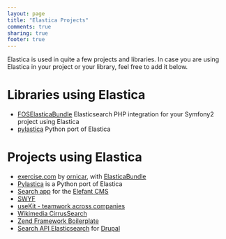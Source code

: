 ```yaml
---
layout: page
title: "Elastica Projects"
comments: true
sharing: true
footer: true
---
```

Elastica is used in quite a few projects and libraries. In case you are using Elastica in your project or your library, feel free to add it below.

# Libraries using Elastica
* [FOSElasticaBundle](https://github.com/FriendsOfSymfony/FOSElasticaBundle) Elasticsearch PHP integration for your Symfony2 project using Elastica
* [pylastica](https://github.com/jlinn/pylastica) Python port of Elastica

# Projects using Elastica
* [exercise.com](http://exercise.com) by [ornicar](http://github.com/ornicar), with [ElasticaBundle](http://github.com/Exercise/ElasticaBundle)
* [Pylastica](https://github.com/jlinn/pylastica) is a Python port of Elastica
* [Search app](http://github.com/jbroadway/search) for the [Elefant CMS](http://www.elefantcms.com/)
* [SWYF](http://www.swyf.nl)
* [useKit - teamwork across companies](http://useKit.com/)
* [Wikimedia CirrusSearch](http://www.mediawiki.org/wiki/Extension:CirrusSearch)
* [Zend Framework Boilerplate](http://zf-boilerplate.com)
* [Search API Elasticsearch](https://www.drupal.org/project/search_api_elasticsearch) for [Drupal](https://www.drupal.org)
